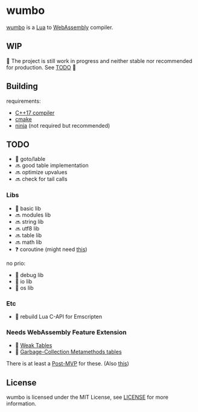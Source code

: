 # wumbo

[wumbo](https://www.youtube.com/watch?v=--hsVknT1c0) is a [Lua](https://www.lua.org/) to [WebAssembly](https://webassembly.org/) compiler.

## WIP

🚧 The project is still work in progress and neither stable nor recommended for production. See [TODO](##TODO) 🚧

## Building

requirements:

- [C++17 compiler](https://en.cppreference.com/w/cpp/compiler_support/17) 
- [cmake](https://cmake.org/)
- [ninja](https://ninja-build.org/) (not required but recommended)

## TODO

- 🚧 goto/lable
- 🔜 good table implementation
- 🔜 optimize upvalues
- 🔜 check for tail calls

### Libs

- 🚧 basic lib
- 🔜 modules lib
- 🔜 string lib
- 🔜 utf8 lib
- 🔜 table lib
- 🔜 math lib
- ❓ coroutine (might need [this](https://github.com/WebAssembly/js-promise-integration/blob/main/proposals/js-promise-integration/Overview.md))

no prio:

- 🛑 debug lib
- 🛑 io lib
- 🛑 os lib

### Etc

- 🛑 rebuild Lua C-API for Emscripten

### Needs WebAssembly Feature Extension

- 🛑 [Weak Tables](https://www.lua.org/manual/5.3/manual.html#2.5.2)
- 🛑 [Garbage-Collection Metamethods tables](https://www.lua.org/manual/5.3/manual.html#2.5.1)

There is at least a [Post-MVP](https://github.com/WebAssembly/gc/blob/main/proposals/gc/Post-MVP.md#weak-references) for these. (Also [this](https://github.com/WebAssembly/gc/issues/77))

## License

wumbo is licensed under the MIT License, see [LICENSE](LICENSE) for more information.
